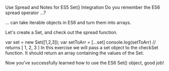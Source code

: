 Use Spread and Notes for ES5 Set() Integration
Do you remember the ES6 spread operator ...?

... can take iterable objects in ES6 and turn them into arrays.

Let's create a Set, and check out the spread function.

var set = new Set([1,2,3]);
var setToArr = [...set]
console.log(setToArr) // returns [ 1, 2, 3 ]
In this exercise we will pass a set object to the checkSet function. It should return an array containing the values of the Set.

Now you've successfully learned how to use the ES6 Set() object, good job!